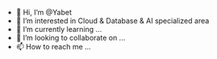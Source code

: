 - 👋 Hi, I’m @Yabet
- 👀 I’m interested in Cloud & Database & AI specialized area
- 🌱 I’m currently learning ...
- 💞️ I’m looking to collaborate on ...
- 📫 How to reach me ...

<!---
Yabet/Yabet is a ✨ special ✨ repository because its `README.md` (this file) appears on your GitHub profile.
You can click the Preview link to take a look at your changes.
--->
